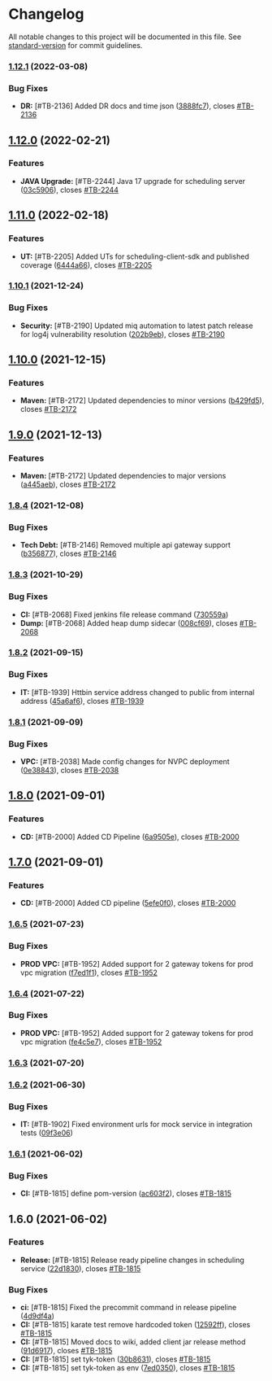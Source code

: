 # Changelog

All notable changes to this project will be documented in this file. See [standard-version](https://github.com/conventional-changelog/standard-version) for commit guidelines.

### [1.12.1](https://bitbucket.org/mediaiq/scheduling-service/compare/v1.12.1%0Dv1.12.0#diff) (2022-03-08)


### Bug Fixes

* **DR:** [#TB-2136] Added DR docs and time json ([3888fc7](https://bitbucket.org/mediaiq/scheduling-service/commits/3888fc7f89154f9f12e276ef797310cfcd2e9660)), closes [#TB-2136](https://mediaiq.atlassian.net/browse/TB-2136)

## [1.12.0](https://bitbucket.org/mediaiq/scheduling-service/compare/v1.12.0%0Dv1.11.0#diff) (2022-02-21)


### Features

* **JAVA Upgrade:** [#TB-2244] Java 17 upgrade for scheduling server ([03c5906](https://bitbucket.org/mediaiq/scheduling-service/commits/03c5906640dc3ef51b9828653affd2d3a22d2325)), closes [#TB-2244](https://mediaiq.atlassian.net/browse/TB-2244)

## [1.11.0](https://bitbucket.org/mediaiq/scheduling-service/compare/v1.11.0%0Dv1.10.1#diff) (2022-02-18)


### Features

* **UT:** [#TB-2205] Added UTs for scheduling-client-sdk and published coverage ([6444a66](https://bitbucket.org/mediaiq/scheduling-service/commits/6444a66cc8c4fb77a625a1e8da56a812224a06e2)), closes [#TB-2205](https://mediaiq.atlassian.net/browse/TB-2205)

### [1.10.1](https://bitbucket.org/mediaiq/scheduling-service/compare/v1.10.1%0Dv1.10.0#diff) (2021-12-24)


### Bug Fixes

* **Security:** [#TB-2190] Updated miq automation to latest patch release for log4j vulnerability resolution ([202b9eb](https://bitbucket.org/mediaiq/scheduling-service/commits/202b9eb1e6a8519981a59bc26d7495cffb46a4ae)), closes [#TB-2190](https://mediaiq.atlassian.net/browse/TB-2190)

## [1.10.0](https://bitbucket.org/mediaiq/scheduling-service/compare/v1.10.0%0Dv1.9.0#diff) (2021-12-15)


### Features

* **Maven:** [#TB-2172] Updated dependencies to minor versions ([b429fd5](https://bitbucket.org/mediaiq/scheduling-service/commits/b429fd547b4f5045be8560e7e499691e0aa2c2d0)), closes [#TB-2172](https://mediaiq.atlassian.net/browse/TB-2172)

## [1.9.0](https://bitbucket.org/mediaiq/scheduling-service/compare/v1.9.0%0Dv1.8.4#diff) (2021-12-13)


### Features

* **Maven:** [#TB-2172] Updated dependencies to major versions ([a445aeb](https://bitbucket.org/mediaiq/scheduling-service/commits/a445aebb126114295412c6dc387b2cc3fd753218)), closes [#TB-2172](https://mediaiq.atlassian.net/browse/TB-2172)

### [1.8.4](https://bitbucket.org/mediaiq/scheduling-service/compare/v1.8.4%0Dv1.8.3#diff) (2021-12-08)


### Bug Fixes

* **Tech Debt:** [#TB-2146] Removed multiple api gateway support ([b356877](https://bitbucket.org/mediaiq/scheduling-service/commits/b356877e81543594c3cf3bc1aea779a9762c2768)), closes [#TB-2146](https://mediaiq.atlassian.net/browse/TB-2146)

### [1.8.3](https://bitbucket.org/mediaiq/scheduling-service/compare/v1.8.3%0Dv1.8.2#diff) (2021-10-29)


### Bug Fixes

* **CI:** [#TB-2068] Fixed jenkins file release command ([730559a](https://bitbucket.org/mediaiq/scheduling-service/commits/730559a8365240659c8290e11a010f492252e747))
* **Dump:** [#TB-2068] Added heap dump sidecar ([008cf69](https://bitbucket.org/mediaiq/scheduling-service/commits/008cf692710016250e40ef6ab12d7481125f38d4)), closes [#TB-2068](https://mediaiq.atlassian.net/browse/TB-2068)

### [1.8.2](https://bitbucket.org/mediaiq/scheduling-service/compare/v1.8.2%0Dv1.8.1#diff) (2021-09-15)


### Bug Fixes

* **IT:** [#TB-1939] Httbin service address changed to public from internal address ([45a6af6](https://bitbucket.org/mediaiq/scheduling-service/commits/45a6af6242ea0753a9fd03ceda49236b589ec74a)), closes [#TB-1939](https://mediaiq.atlassian.net/browse/TB-1939)

### [1.8.1](https://bitbucket.org/mediaiq/scheduling-service/compare/v1.8.1%0Dv1.8.0#diff) (2021-09-09)


### Bug Fixes

* **VPC:** [#TB-2038] Made config changes for NVPC deployment ([0e38843](https://bitbucket.org/mediaiq/scheduling-service/commits/0e388433711f00c0bac503f9b7700ad9fd8dc793)), closes [#TB-2038](https://mediaiq.atlassian.net/browse/TB-2038)

## [1.8.0](https://bitbucket.org/mediaiq/scheduling-service/compare/v1.8.0%0Dv1.7.0#diff) (2021-09-01)


### Features

* **CD:** [#TB-2000] Added CD Pipeline ([6a9505e](https://bitbucket.org/mediaiq/scheduling-service/commits/6a9505eebb1e9fb914cf68fd93cb28ac08e744bd)), closes [#TB-2000](https://mediaiq.atlassian.net/browse/TB-2000)

## [1.7.0](https://bitbucket.org/mediaiq/scheduling-service/compare/v1.7.0%0Dv1.6.5#diff) (2021-09-01)


### Features

* **CD:** [#TB-2000] Added CD pipeline ([5efe0f0](https://bitbucket.org/mediaiq/scheduling-service/commits/5efe0f01142b8bbcfd4819976bea39b6975f78c0)), closes [#TB-2000](https://mediaiq.atlassian.net/browse/TB-2000)

### [1.6.5](https://bitbucket.org/mediaiq/scheduling-service/compare/v1.6.5%0Dv1.6.4#diff) (2021-07-23)


### Bug Fixes

* **PROD VPC:** [#TB-1952] Added support for 2 gateway tokens for prod vpc migration ([f7ed1f1](https://bitbucket.org/mediaiq/scheduling-service/commits/f7ed1f1cf61cb4fed4a0837d0f506d3b0a81123c)), closes [#TB-1952](https://mediaiq.atlassian.net/browse/TB-1952)

### [1.6.4](https://bitbucket.org/mediaiq/scheduling-service/compare/v1.6.4%0Dv1.6.3#diff) (2021-07-22)


### Bug Fixes

* **PROD VPC:** [#TB-1952] Added support for 2 gateway tokens for prod vpc migration ([fe4c5e7](https://bitbucket.org/mediaiq/scheduling-service/commits/fe4c5e78a5a738e14f6d1a777382a9536d544ec8)), closes [#TB-1952](https://mediaiq.atlassian.net/browse/TB-1952)

### [1.6.3](https://bitbucket.org/mediaiq/scheduling-service/compare/v1.6.3%0Dv1.6.2#diff) (2021-07-20)

### [1.6.2](https://bitbucket.org/mediaiq/scheduling-service/compare/v1.6.2%0Dv1.6.1#diff) (2021-06-30)


### Bug Fixes

* **IT:** [#TB-1902] Fixed environment urls for mock service in integration tests ([09f3e06](https://bitbucket.org/mediaiq/scheduling-service/commits/09f3e067e8469cf8f4e8b048c41b5b4e28352317))

### [1.6.1](https://bitbucket.org/mediaiq/scheduling-service/compare/v1.6.1%0Dv1.6.0#diff) (2021-06-02)


### Bug Fixes

* **CI:** [#TB-1815] define pom-version ([ac603f2](https://bitbucket.org/mediaiq/scheduling-service/commits/ac603f2c73588e15e4ba036198ee6a7a207478e1)), closes [#TB-1815](https://mediaiq.atlassian.net/browse/TB-1815)

## 1.6.0 (2021-06-02)


### Features

* **Release:** [#TB-1815] Release ready pipeline changes in scheduling service ([22d1830](https://bitbucket.org/mediaiq/scheduling-service/commits/22d1830248aefb2132fd0a3db985c70b280e1257)), closes [#TB-1815](https://mediaiq.atlassian.net/browse/TB-1815)


### Bug Fixes

* **ci:** [#TB-1815] Fixed the precommit command in release pipeline ([4d9df4a](https://bitbucket.org/mediaiq/scheduling-service/commits/4d9df4a9d52cf08de8c171f9cd2fe5e6c8e96771))
* **CI:** [#TB-1815] karate test remove hardcoded token ([12592ff](https://bitbucket.org/mediaiq/scheduling-service/commits/12592ff89b87c7fcb6e27b8aa0d6c6442d97db20)), closes [#TB-1815](https://mediaiq.atlassian.net/browse/TB-1815)
* **CI:** [#TB-1815] Moved docs to wiki, added client jar release method ([91d6917](https://bitbucket.org/mediaiq/scheduling-service/commits/91d69170126328646c29dc9da898bcc12b1c8f0d)), closes [#TB-1815](https://mediaiq.atlassian.net/browse/TB-1815)
* **CI:** [#TB-1815] set tyk-token ([30b8631](https://bitbucket.org/mediaiq/scheduling-service/commits/30b863107f9efef730480455963e0143defcf673)), closes [#TB-1815](https://mediaiq.atlassian.net/browse/TB-1815)
* **CI:** [#TB-1815] set tyk-token as env ([7ed0350](https://bitbucket.org/mediaiq/scheduling-service/commits/7ed0350e056ee3f110e5ef8c9dc4f60ec4e5f041)), closes [#TB-1815](https://mediaiq.atlassian.net/browse/TB-1815)
